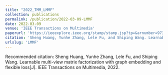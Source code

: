 ```yaml
---
title: "2022_TMM_LMMF"
collection: publications
permalink: /publication/2022-03-09-LMMF
date: 2022-03-09
venue: 'IEEE Transactions on Multimedia'
paperurl: 'https://ieeexplore.ieee.org/stamp/stamp.jsp?tp=&arnumber=9732240'
citation: 'Sheng Huang, Yunhe Zhang, Lele Fu, and Shiping Wang. Learnable multi-view matrix factorization with graph embedding and flexible loss[J]. IEEE Transactions on Multimedia, 2022.'
urlslug: 'LMMF'
---
```

Recommended citation: Sheng Huang, Yunhe Zhang, Lele Fu, and Shiping Wang. Learnable multi-view matrix factorization with graph embedding and flexible loss[J]. IEEE Transactions on Multimedia, 2022.